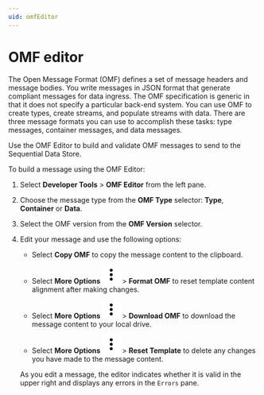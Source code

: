 ```yaml
---
uid: omfEditor
---
```


# OMF editor

The Open Message Format (OMF) defines a set of message headers and message bodies. You write messages in JSON format that generate compliant messages for data ingress. The OMF specification is generic in that it does not specify a particular back-end system. You can use OMF to create types, create streams, and populate streams with data. There are three message formats you can use to accomplish these tasks: type messages, container messages, and data messages. 

Use the OMF Editor to build and validate OMF messages to send to the Sequential Data Store.

To build a message using the OMF Editor:

1. Select **Developer Tools** > **OMF Editor** from the left pane. 

1. Choose the message type from the **OMF Type** selector: **Type**, **Container** or **Data**.

1. Select the OMF version from the **OMF Version** selector.

1. Edit your message and use the following options:

   - Select **Copy OMF** to copy the message content to the clipboard. 

   - Select **More Options** ![More Options](../../_icons/default/dots-vertical.svg "More Options") > **Format OMF** to reset template content alignment after making changes. 

   - Select **More Options** ![More Options](../../_icons/default/dots-vertical.svg "More Options") > **Download OMF** to download the message content to your local drive. 

   - Select **More Options** ![More Options](../../_icons/default/dots-vertical.svg "More Options") > **Reset Template** to delete any changes you have made to the message content. 

   As you edit a message, the editor indicates whether it is valid in the upper right and displays any errors in the `Errors` pane.